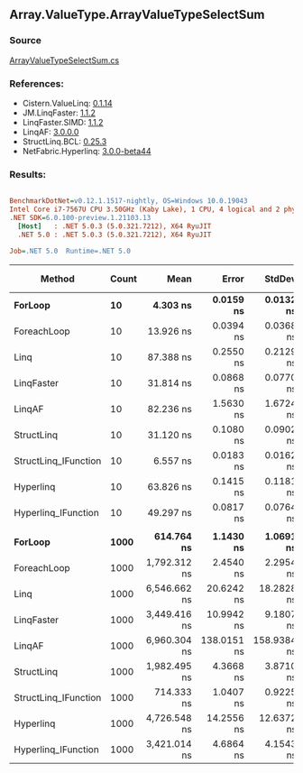 ﻿## Array.ValueType.ArrayValueTypeSelectSum

### Source
[ArrayValueTypeSelectSum.cs](../LinqBenchmarks/Array/ValueType/ArrayValueTypeSelectSum.cs)

### References:
- Cistern.ValueLinq: [0.1.14](https://www.nuget.org/packages/Cistern.ValueLinq/0.1.14)
- JM.LinqFaster: [1.1.2](https://www.nuget.org/packages/JM.LinqFaster/1.1.2)
- LinqFaster.SIMD: [1.1.2](https://www.nuget.org/packages/LinqFaster.SIMD/1.0.3)
- LinqAF: [3.0.0.0](https://www.nuget.org/packages/LinqAF/3.0.0.0)
- StructLinq.BCL: [0.25.3](https://www.nuget.org/packages/StructLinq.BCL/0.25.3)
- NetFabric.Hyperlinq: [3.0.0-beta44](https://www.nuget.org/packages/NetFabric.Hyperlinq/3.0.0-beta44)

### Results:
``` ini

BenchmarkDotNet=v0.12.1.1517-nightly, OS=Windows 10.0.19043
Intel Core i7-7567U CPU 3.50GHz (Kaby Lake), 1 CPU, 4 logical and 2 physical cores
.NET SDK=6.0.100-preview.1.21103.13
  [Host]   : .NET 5.0.3 (5.0.321.7212), X64 RyuJIT
  .NET 5.0 : .NET 5.0.3 (5.0.321.7212), X64 RyuJIT

Job=.NET 5.0  Runtime=.NET 5.0  

```
|               Method | Count |         Mean |       Error |      StdDev | Ratio | RatioSD |  Gen 0 | Gen 1 | Gen 2 | Allocated |
|--------------------- |------ |-------------:|------------:|------------:|------:|--------:|-------:|------:|------:|----------:|
|              **ForLoop** |    **10** |     **4.303 ns** |   **0.0159 ns** |   **0.0132 ns** |  **1.00** |    **0.00** |      **-** |     **-** |     **-** |         **-** |
|          ForeachLoop |    10 |    13.926 ns |   0.0394 ns |   0.0368 ns |  3.24 |    0.01 |      - |     - |     - |         - |
|                 Linq |    10 |    87.388 ns |   0.2550 ns |   0.2129 ns | 20.31 |    0.08 | 0.0153 |     - |     - |      32 B |
|           LinqFaster |    10 |    31.814 ns |   0.0868 ns |   0.0770 ns |  7.39 |    0.03 |      - |     - |     - |         - |
|               LinqAF |    10 |    82.236 ns |   1.5630 ns |   1.6724 ns | 19.22 |    0.33 |      - |     - |     - |         - |
|           StructLinq |    10 |    31.120 ns |   0.1080 ns |   0.0902 ns |  7.23 |    0.03 | 0.0153 |     - |     - |      32 B |
| StructLinq_IFunction |    10 |     6.557 ns |   0.0183 ns |   0.0162 ns |  1.52 |    0.01 |      - |     - |     - |         - |
|            Hyperlinq |    10 |    63.826 ns |   0.1415 ns |   0.1181 ns | 14.83 |    0.05 |      - |     - |     - |         - |
|  Hyperlinq_IFunction |    10 |    49.297 ns |   0.0817 ns |   0.0764 ns | 11.46 |    0.05 |      - |     - |     - |         - |
|                      |       |              |             |             |       |         |        |       |       |           |
|              **ForLoop** |  **1000** |   **614.764 ns** |   **1.1430 ns** |   **1.0691 ns** |  **1.00** |    **0.00** |      **-** |     **-** |     **-** |         **-** |
|          ForeachLoop |  1000 | 1,792.312 ns |   2.4540 ns |   2.2954 ns |  2.92 |    0.01 |      - |     - |     - |         - |
|                 Linq |  1000 | 6,546.662 ns |  20.6242 ns |  18.2828 ns | 10.65 |    0.04 | 0.0153 |     - |     - |      32 B |
|           LinqFaster |  1000 | 3,449.416 ns |  10.9942 ns |   9.1807 ns |  5.61 |    0.02 |      - |     - |     - |         - |
|               LinqAF |  1000 | 6,960.304 ns | 138.0151 ns | 158.9384 ns | 11.35 |    0.25 |      - |     - |     - |         - |
|           StructLinq |  1000 | 1,982.495 ns |   4.3668 ns |   3.8710 ns |  3.22 |    0.01 | 0.0153 |     - |     - |      32 B |
| StructLinq_IFunction |  1000 |   714.333 ns |   1.0407 ns |   0.9225 ns |  1.16 |    0.00 |      - |     - |     - |         - |
|            Hyperlinq |  1000 | 4,726.548 ns |  14.2556 ns |  12.6372 ns |  7.69 |    0.03 |      - |     - |     - |         - |
|  Hyperlinq_IFunction |  1000 | 3,421.014 ns |   4.6864 ns |   4.1543 ns |  5.56 |    0.01 |      - |     - |     - |         - |
